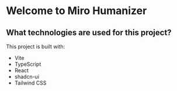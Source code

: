 # Welcome to Miro Humanizer

## What technologies are used for this project?

This project is built with:

- Vite
- TypeScript
- React
- shadcn-ui
- Tailwind CSS

